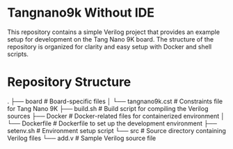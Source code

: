 # Tangnano9k Without IDE

This repository contains a simple Verilog project that provides an example setup for development on the Tang Nano 9K board. The structure of the repository is organized for clarity and easy setup with Docker and shell scripts.

# Repository Structure

.
├── board         # Board-specific files
│   └── tangnano9k.cst  # Constraints file for Tang Nano 9K
├── build.sh      # Build script for compiling the Verilog sources
├── Docker        # Docker-related files for containerized environment
│   └── Dockerfile    # Dockerfile to set up the development environment
├── setenv.sh     # Environment setup script
└── src           # Source directory containing Verilog files
    └── add.v     # Sample Verilog source file
